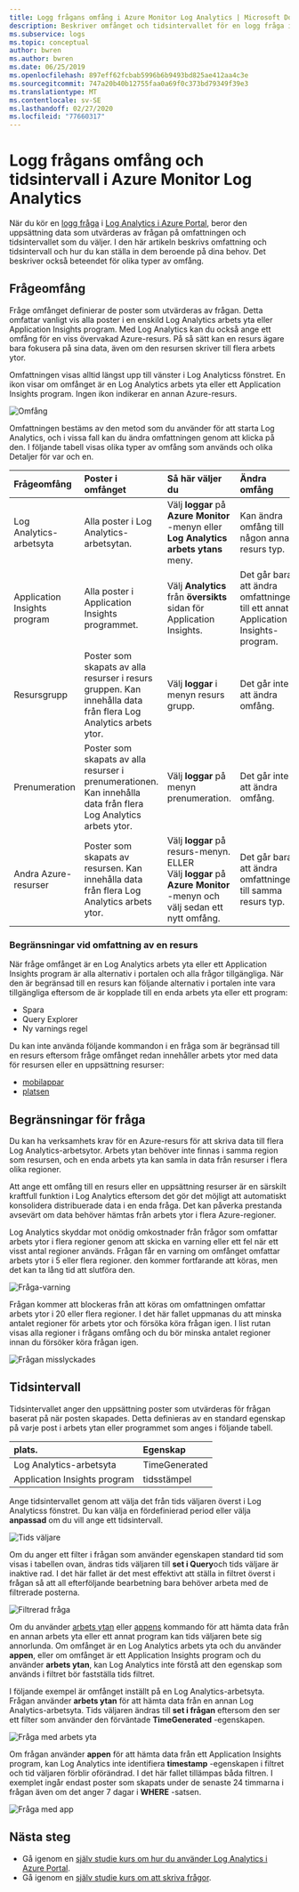 ```yaml
---
title: Logg frågans omfång i Azure Monitor Log Analytics | Microsoft Docs
description: Beskriver omfånget och tidsintervallet för en logg fråga i Azure Monitor Log Analytics.
ms.subservice: logs
ms.topic: conceptual
author: bwren
ms.author: bwren
ms.date: 06/25/2019
ms.openlocfilehash: 897eff62fcbab5996b6b9493bd825ae412aa4c3e
ms.sourcegitcommit: 747a20b40b12755faa0a69f0c373bd79349f39e3
ms.translationtype: MT
ms.contentlocale: sv-SE
ms.lasthandoff: 02/27/2020
ms.locfileid: "77660317"
---
```

# <a name="log-query-scope-and-time-range-in-azure-monitor-log-analytics"></a>Logg frågans omfång och tidsintervall i Azure Monitor Log Analytics
När du kör en [logg fråga](log-query-overview.md) i [Log Analytics i Azure Portal](get-started-portal.md), beror den uppsättning data som utvärderas av frågan på omfattningen och tidsintervallet som du väljer. I den här artikeln beskrivs omfattning och tidsintervall och hur du kan ställa in dem beroende på dina behov. Det beskriver också beteendet för olika typer av omfång.


## <a name="query-scope"></a>Frågeomfång
Fråge omfånget definierar de poster som utvärderas av frågan. Detta omfattar vanligt vis alla poster i en enskild Log Analytics arbets yta eller Application Insights program. Med Log Analytics kan du också ange ett omfång för en viss övervakad Azure-resurs. På så sätt kan en resurs ägare bara fokusera på sina data, även om den resursen skriver till flera arbets ytor.

Omfattningen visas alltid längst upp till vänster i Log Analyticss fönstret. En ikon visar om omfånget är en Log Analytics arbets yta eller ett Application Insights program. Ingen ikon indikerar en annan Azure-resurs.

![Omfång](media/scope/scope.png)

Omfattningen bestäms av den metod som du använder för att starta Log Analytics, och i vissa fall kan du ändra omfattningen genom att klicka på den. I följande tabell visas olika typer av omfång som används och olika Detaljer för var och en.

| Frågeomfång | Poster i omfånget | Så här väljer du | Ändra omfång |
|:---|:---|:---|:---|
| Log Analytics-arbetsyta | Alla poster i Log Analytics-arbetsytan. | Välj **loggar** på **Azure Monitor** -menyn eller **Log Analytics arbets ytans** meny.  | Kan ändra omfång till någon annan resurs typ. |
| Application Insights program | Alla poster i Application Insights programmet. | Välj **Analytics** från **översikts** sidan för Application Insights. | Det går bara att ändra omfattningen till ett annat Application Insights-program. |
| Resursgrupp | Poster som skapats av alla resurser i resurs gruppen. Kan innehålla data från flera Log Analytics arbets ytor. | Välj **loggar** i menyn resurs grupp. | Det går inte att ändra omfång.|
| Prenumeration | Poster som skapats av alla resurser i prenumerationen. Kan innehålla data från flera Log Analytics arbets ytor. | Välj **loggar** på menyn prenumeration.   | Det går inte att ändra omfång. |
| Andra Azure-resurser | Poster som skapats av resursen. Kan innehålla data från flera Log Analytics arbets ytor.  | Välj **loggar** på resurs-menyn.<br>ELLER<br>Välj **loggar** på **Azure Monitor** -menyn och välj sedan ett nytt omfång. | Det går bara att ändra omfattningen till samma resurs typ. |

### <a name="limitations-when-scoped-to-a-resource"></a>Begränsningar vid omfattning av en resurs

När fråge omfånget är en Log Analytics arbets yta eller ett Application Insights program är alla alternativ i portalen och alla frågor tillgängliga. När den är begränsad till en resurs kan följande alternativ i portalen inte vara tillgängliga eftersom de är kopplade till en enda arbets yta eller ett program:

- Spara
- Query Explorer
- Ny varnings regel

Du kan inte använda följande kommandon i en fråga som är begränsad till en resurs eftersom fråge omfånget redan innehåller arbets ytor med data för resursen eller en uppsättning resurser:

- [mobilappar](app-expression.md)
- [platsen](workspace-expression.md)
 

## <a name="query-limits"></a>Begränsningar för fråga
Du kan ha verksamhets krav för en Azure-resurs för att skriva data till flera Log Analytics-arbetsytor. Arbets ytan behöver inte finnas i samma region som resursen, och en enda arbets yta kan samla in data från resurser i flera olika regioner.  

Att ange ett omfång till en resurs eller en uppsättning resurser är en särskilt kraftfull funktion i Log Analytics eftersom det gör det möjligt att automatiskt konsolidera distribuerade data i en enda fråga. Det kan påverka prestanda avsevärt om data behöver hämtas från arbets ytor i flera Azure-regioner.

Log Analytics skyddar mot onödig omkostnader från frågor som omfattar arbets ytor i flera regioner genom att skicka en varning eller ett fel när ett visst antal regioner används. Frågan får en varning om omfånget omfattar arbets ytor i 5 eller flera regioner. den kommer fortfarande att köras, men det kan ta lång tid att slutföra den.

![Fråga-varning](media/scope/query-warning.png)

Frågan kommer att blockeras från att köras om omfattningen omfattar arbets ytor i 20 eller flera regioner. I det här fallet uppmanas du att minska antalet regioner för arbets ytor och försöka köra frågan igen. I list rutan visas alla regioner i frågans omfång och du bör minska antalet regioner innan du försöker köra frågan igen.

![Frågan misslyckades](media/scope/query-failed.png)


## <a name="time-range"></a>Tidsintervall
Tidsintervallet anger den uppsättning poster som utvärderas för frågan baserat på när posten skapades. Detta definieras av en standard egenskap på varje post i arbets ytan eller programmet som anges i följande tabell.

| plats. | Egenskap |
|:---|:---|
| Log Analytics-arbetsyta          | TimeGenerated |
| Application Insights program | tidsstämpel     |

Ange tidsintervallet genom att välja det från tids väljaren överst i Log Analyticss fönstret.  Du kan välja en fördefinierad period eller välja **anpassad** om du vill ange ett tidsintervall.

![Tids väljare](media/scope/time-picker.png)

Om du anger ett filter i frågan som använder egenskapen standard tid som visas i tabellen ovan, ändras tids väljaren till **set i Query**och tids väljare är inaktive rad. I det här fallet är det mest effektivt att ställa in filtret överst i frågan så att all efterföljande bearbetning bara behöver arbeta med de filtrerade posterna.

![Filtrerad fråga](media/scope/query-filtered.png)

Om du använder [arbets ytan](workspace-expression.md) eller [appens](app-expression.md) kommando för att hämta data från en annan arbets yta eller ett annat program kan tids väljaren bete sig annorlunda. Om omfånget är en Log Analytics arbets yta och du använder **appen**, eller om omfånget är ett Application Insights program och du använder **arbets ytan**, kan Log Analytics inte förstå att den egenskap som används i filtret bör fastställa tids filtret.

I följande exempel är omfånget inställt på en Log Analytics-arbetsyta.  Frågan använder **arbets ytan** för att hämta data från en annan Log Analytics-arbetsyta. Tids väljaren ändras till **set i frågan** eftersom den ser ett filter som använder den förväntade **TimeGenerated** -egenskapen.

![Fråga med arbets yta](media/scope/query-workspace.png)

Om frågan använder **appen** för att hämta data från ett Application Insights program, kan Log Analytics inte identifiera **timestamp** -egenskapen i filtret och tid väljaren förblir oförändrad. I det här fallet tillämpas båda filtren. I exemplet ingår endast poster som skapats under de senaste 24 timmarna i frågan även om det anger 7 dagar i **WHERE** -satsen.

![Fråga med app](media/scope/query-app.png)

## <a name="next-steps"></a>Nästa steg

- Gå igenom en [själv studie kurs om hur du använder Log Analytics i Azure Portal](get-started-portal.md).
- Gå igenom en [själv studie kurs om att skriva frågor](get-started-queries.md).
